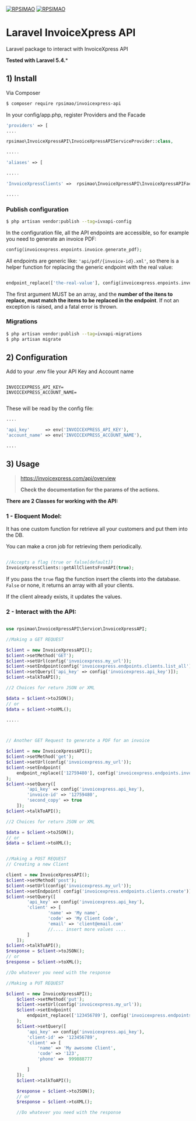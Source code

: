 [![RPSIMAO](https://img.shields.io/packagist/l/rpsimao/invoicexpress-api.svg)]()
[![RPSIMAO](https://img.shields.io/packagist/v/rpsimao/invoicexpress-api.svg)]()

# Laravel InvoiceXpress API

Laravel package to interact with InvoiceXpress API

**Tested with Laravel 5.4.***



## 1) Install

Via Composer

``` bash
$ composer require rpsimao/invoicexpress-api
```

In your config/app.php, register Providers and the Facade

``` php
'providers' => [
....

rpsimao\InvoiceXpressAPI\InvoiceXpressAPIServiceProvider::class,

.....

'aliases' => [

.....

'InvoiceXpressClients' =>  rpsimao\InvoiceXpressAPI\InvoiceXpressAPIFacade::class,

.....


```

### Publish configuration

```bash
$ php artisan vendor:publish --tag=ivxapi-config
```

In the configuration file, all the API endpoints are accessible, so for example you need to generate an invoice PDF:

```php
config(invoicexpress.enpoints.invoice.generate_pdf);

```

All endpoints are generic like: `'api/pdf/{invoice-id}.xml'`, so there is a helper function for replacing the generic endpoint with the real value:

```php

endpoint_replace(['the-real-value'], config(invoicexpress.enpoints.invoice.generate_pdf));


```

The first argument MUST be an array, and the **number of the itens to replace, must match the items to be replaced in the endpoint**. If not an exception is raised, and a fatal error is thrown.



### Migrations

```bash
$ php artisan vendor:publish --tag=ivxapi-migrations
$ php artisan migrate
```

## 2) Configuration

Add to your .env file your API Key and Account name

```

INVOICEXPRESS_API_KEY=
INVOICEXPRESS_ACCOUNT_NAME=


```

These will be read by the config file:

```php
....

'api_key'      => env('INVOICEXPRESS_API_KEY'),
'account_name' => env('INVOICEXPRESS_ACCOUNT_NAME'),

....

```

## 3) Usage

> [ https://invoicexpress.com/api/overview ]()
>
> **Check the documentation for the params of the actions.**



**There are 2 Classes for working with the API:**

### 1 - Eloquent Model:

It has one custom function for retrieve all your customers and put them into the DB.

You can make a cron job for retrieving them periodically.



```php

//Accepts a flag (true or false[default])
InvoiceXpressClients::getAllClientsFromAPI(true);


```
If you pass the `true` flag the function insert the clients into the database. `False` or none, it returns an array with all your clients.

If the client already exists, it updates the values.


### 2 - Interact with the API:
```php

use rpsimao\InvoiceXpressAPI\Service\InvoiceXpressAPI;

//Making a GET REQUEST

$client = new InvoiceXpressAPI();
$client->setMethod('GET');
$client->setUrl(config('invoicexpress.my_url'));
$client->setEndpoint(config('invoicexpress.endpoints.clients.list_all'));
$client->setQuery(['api_key' => config('invoicexpress.api_key')]);
$client->talkToAPI();

//2 Choices for return JSON or XML

$data = $client->toJSON();
// or
$data = $client->toXML();

.....



// Another GET Request to generate a PDF for an invoice

$client = new InvoiceXpressAPI();
$client->setMethod('get');
$client->setUrl(config('invoicexpress.my_url'));
$client->setEndpoint(
    endpoint_replace(['12759480'], config('invoicexpress.endpoints.invoices.generate_pdf'))
);
$client->setQuery([
        'api_key' => config('invoicexpress.api_key'),
        'invoice-id' => '12759480',
        'second_copy' => true
    ]);
$client->talkToAPI();

//2 Choices for return JSON or XML

$data = $client->toJSON();
// or
$data = $client->toXML();


//Making a POST REQUEST
// Creating a new Client

client = new InvoiceXpressAPI();
$client->setMethod('post');
$client->setUrl(config('invoicexpress.my_url'));
$client->setEndpoint( config('invoicexpress.endpoints.clients.create'));
$client->setQuery([
        'api_key' => config('invoicexpress.api_key'),
        'client' => [
        		'name' => 'My name',
        		'code' => 'My Client Code',
        		'email' => 'client@email.com'
        		//.... insert more values ....
        ]
    ]);
$client->talkToAPI();
$response = $client->toJSON();
// or
$response = $client->toXML();

//Do whatever you need with the response

//Making a PUT REQUEST

$client = new InvoiceXpressAPI();
	$client->setMethod('put');
	$client->setUrl(config('invoicexpress.my_url'));
	$client->setEndpoint(
		endpoint_replace(['123456789'], config('invoicexpress.endpoints.clients.update'))
	);
	$client->setQuery([
		'api_key' => config('invoicexpress.api_key'),
		'client-id' => '123456789',
		'client' => [
			'name' => 'My awesome Client',
			'code' => '123',
			'phone' =>  999888777

		]
	]);
	$client->talkToAPI();

	$response = $client->toJSON();
    // or
    $response = $client->toXML();

    //Do whatever you need with the response


```

